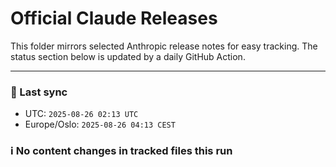 # Official Claude Releases

This folder mirrors selected Anthropic release notes for easy tracking.
The status section below is updated by a daily GitHub Action.


---

<!-- sync-status:start -->

### 🔄 Last sync
- UTC: `2025-08-26 02:13 UTC`
- Europe/Oslo: `2025-08-26 04:13 CEST`

### ℹ️ No content changes in tracked files this run

<!-- sync-status:end -->






